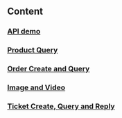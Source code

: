 ## Content
### [API demo](./api_demo.md)
### [Product Query](./product.md)
### [Order Create and Query](./order.md)
### [Image and Video](./image_and_video.md)
### [Ticket Create, Query and Reply](./ticket.md)
